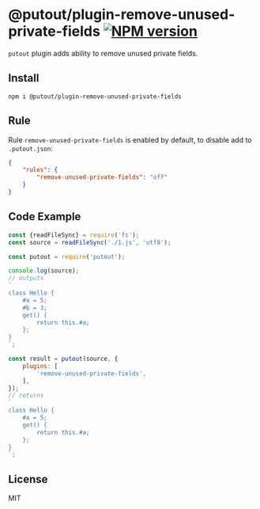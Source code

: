 # @putout/plugin-remove-unused-private-fields [![NPM version][NPMIMGURL]][NPMURL]

[NPMIMGURL]: https://img.shields.io/npm/v/@putout/plugin-remove-unused-private-fields.svg?style=flat&longCache=true
[NPMURL]: https://npmjs.org/package/@putout/plugin-remove-unused-private-fields"npm"

`putout` plugin adds ability to remove unused private fields.

## Install

```
npm i @putout/plugin-remove-unused-private-fields
```

## Rule

Rule `remove-unused-private-fields` is enabled by default, to disable add to `.putout.json`:

```json
{
    "rules": {
        "remove-unused-private-fields": "off"
    }
}
```

## Code Example

```js
const {readFileSync} = require('fs');
const source = readFileSync('./1.js', 'utf8');

const putout = require('putout');

console.log(source);
// outputs
`
class Hello {
    #a = 5;
    #b = 3;
    get() {
        return this.#a;
    };
}
`;

const result = putout(source, {
    plugins: [
        'remove-unused-private-fields',
    ],
});
// returns
`
class Hello {
    #a = 5;
    get() {
        return this.#a;
    };
}
`;
```

## License

MIT
